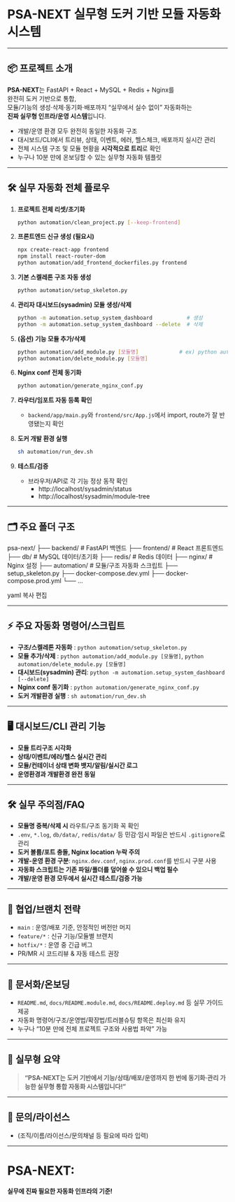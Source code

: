 # PSA-NEXT 실무형 도커 기반 모듈 자동화 시스템

---

## 📦 프로젝트 소개

**PSA-NEXT**는 FastAPI + React + MySQL + Redis + Nginx를  
완전히 도커 기반으로 통합,  
모듈/기능의 생성·삭제·동기화·배포까지 “실무에서 실수 없이” 자동화하는  
**진짜 실무형 인프라/운영 시스템**입니다.

- 개발/운영 환경 모두 완전히 동일한 자동화 구조
- 대시보드/CLI에서 트리뷰, 상태, 이벤트, 에러, 헬스체크, 배포까지 실시간 관리
- 전체 시스템 구조 및 모듈 현황을 **시각적으로 트리**로 확인
- 누구나 10분 만에 온보딩할 수 있는 실무형 자동화 템플릿

---

## 🛠️ 실무 자동화 전체 플로우

1. **프로젝트 전체 리셋/초기화**
    ```bash
    python automation/clean_project.py [--keep-frontend]
    ```

2. **프론트엔드 신규 생성 (필요시)**
    ```bash
    npx create-react-app frontend
    npm install react-router-dom
    python automation/add_frontend_dockerfiles.py frontend
    ```

3. **기본 스켈레톤 구조 자동 생성**
    ```bash
    python automation/setup_skeleton.py
    ```

4. **관리자 대시보드(sysadmin) 모듈 생성/삭제**
    ```bash
    python -m automation.setup_system_dashboard           # 생성
    python -m automation.setup_system_dashboard --delete  # 삭제
    ```

5. **(옵션) 기능 모듈 추가/삭제**
    ```bash
    python automation/add_module.py [모듈명]             # ex) python automation/add_module.py admin
    python automation/delete_module.py [모듈명]
    ```

6. **Nginx conf 전체 동기화**
    ```bash
    python automation/generate_nginx_conf.py
    ```

7. **라우터/임포트 자동 등록 확인**
    - `backend/app/main.py`와 `frontend/src/App.js`에서 import, route가 잘 반영됐는지 확인

8. **도커 개발 환경 실행**
    ```bash
    sh automation/run_dev.sh
    ```

9. **테스트/검증**
    - 브라우저/API로 각 기능 정상 동작 확인
        - http://localhost/sysadmin/status
        - http://localhost/sysadmin/module-tree

---

## 🗂️ 주요 폴더 구조

psa-next/
├── backend/ # FastAPI 백엔드
├── frontend/ # React 프론트엔드
├── db/ # MySQL 데이터/초기화
├── redis/ # Redis 데이터
├── nginx/ # Nginx 설정
├── automation/ # 모듈/구조 자동화 스크립트
├── setup_skeleton.py
├── docker-compose.dev.yml
├── docker-compose.prod.yml
└── ...

yaml
복사
편집

---

## ⚡ 주요 자동화 명령어/스크립트

- **구조/스켈레톤 자동화** : `python automation/setup_skeleton.py`
- **모듈 추가/삭제**         : `python automation/add_module.py [모듈명]`, `python automation/delete_module.py [모듈명]`
- **대시보드(sysadmin) 관리**: `python -m automation.setup_system_dashboard [--delete]`
- **Nginx conf 동기화**      : `python automation/generate_nginx_conf.py`
- **도커 개발환경 실행**     : `sh automation/run_dev.sh`

---

## 🖥️ 대시보드/CLI 관리 기능

- **모듈 트리구조 시각화**
- **상태/이벤트/에러/헬스 실시간 관리**
- **모듈/컨테이너 상태 변화 뱃지/알림/실시간 로그**
- **운영환경과 개발환경 완전 동일**

---

## 🛠️ 실무 주의점/FAQ

- **모듈명 중복/삭제 시** 라우트/구조 동기화 꼭 확인
- `.env`, `*.log`, `db/data/`, `redis/data/` 등 민감·임시 파일은 반드시 `.gitignore`로 관리
- **도커 볼륨/포트 충돌, Nginx location 누락 주의**
- **개발-운영 환경 구분**: `nginx.dev.conf`, `nginx.prod.conf`를 반드시 구분 사용
- **자동화 스크립트는 기존 파일/폴더를 덮어쓸 수 있으니 백업 필수**
- **개발/운영 환경 모두에서 실시간 테스트/검증 가능**

---

## 🤝 협업/브랜치 전략

- `main` : 운영/배포 기준, 안정적인 버전만 머지
- `feature/*` : 신규 기능/모듈별 브랜치
- `hotfix/*` : 운영 중 긴급 버그
- PR/MR 시 코드리뷰 & 자동 테스트 권장

---

## 📄 문서화/온보딩

- `README.md`, `docs/README.module.md`, `docs/README.deploy.md` 등 실무 가이드 제공
- 자동화 명령어/구조/운영법/확장법/트러블슈팅 항목은 최신화 유지
- 누구나 “10분 만에 전체 프로젝트 구조와 사용법 파악” 가능

---

## 🏁 실무형 요약

> **“PSA-NEXT는 도커 기반에서 기능/상태/배포/운영까지 한 번에 동기화·관리 가능한 실무형 통합 자동화 시스템입니다!”**

---

## 📢 문의/라이선스

- (조직/이름/라이선스/문의채널 등 필요에 따라 입력)

---

# PSA-NEXT:  
**실무에 진짜 필요한 자동화 인프라의 기준!**